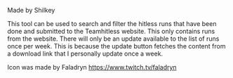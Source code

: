 Made by Shilkey

This tool can be used to search and filter the hitless runs that have been done and submitted to the Teamhitless website. This only contains runs from the website.
There will only be an update available to the list of runs once per week. This is because the update button fetches the content from a download link that I personally update once a week.

Icon was made by Faladryn https://www.twitch.tv/faladryn
